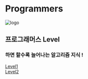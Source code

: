 # Programmers

 

![logo](https://user-images.githubusercontent.com/86589565/131446159-2477c99e-0d45-4a18-9bdf-b523a65fbb9e.jpg)

## 프로그래머스 Level


### 하면 할수록 늘어나는 알고리즘 지식 !

[Level1](https://github.com/Gubeommo/Programmers/tree/main/Level1)<br>
[Level2](https://github.com/Gubeommo/Programmers/tree/main/Level2)